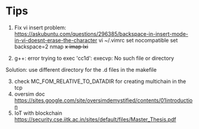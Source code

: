 # Tips
1. Fix vi insert problem: https://askubuntu.com/questions/296385/backspace-in-insert-mode-in-vi-doesnt-erase-the-character
vi  ~/.vimrc
set nocompatible
set backspace=2
nmap <Ctrl-V><Del> x
imap <Ctrl-V><Del> <Ctrl-V><Esc>lxi

2. g++: error trying to exec 'cc1d': execvp: No such file or directory

Solution: use different directory for the .d files in the makefile 
  
3. check MC_FOM_RELATIVE_TO_DATADIR for creating multichain in the tcp   
4. oversim doc https://sites.google.com/site/oversimdemystified/contents/01introduction
5. IoT with blockchain https://security.cse.iitk.ac.in/sites/default/files/Master_Thesis.pdf 
